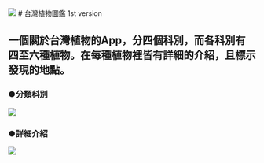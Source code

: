 <img src="https://www.ncnu.edu.tw/ncnuweb/units/share/%E5%85%A8%E6%A0%A1%E5%85%B1%E7%94%A8/web_material/images/banner/banner_22.gif">
# 台灣植物圖鑑
  1st version
  
## 一個關於台灣植物的App，分四個科別，而各科別有四至六種植物。在每種植物裡皆有詳細的介紹，且標示發現的地點。

### ●分類科別
![](https://i.imgur.com/5HgRmmC.png?1)

### ●詳細介紹
![](https://i.imgur.com/DRlPYJa.jpg?1)

